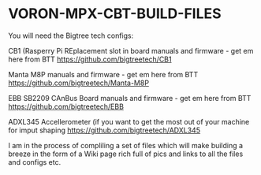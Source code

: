 # VORON-MPX-CBT-BUILD-FILES

You will need the Bigtree tech configs:

CB1  (Rasperry Pi REplacement slot in board manuals and firmware - get em here from BTT  https://github.com/bigtreetech/CB1

Manta M8P  manuals and firmware - get em here from BTT  https://github.com/bigtreetech/Manta-M8P

EBB SB2209 CAnBus Board manuals and firmware - get em here from BTT https://github.com/bigtreetech/EBB

ADXL345 Accellerometer  (if you want to get the most out of your machine for imput shaping   https://github.com/bigtreetech/ADXL345

I am in the process of compliling a set of files which will make building a breeze
in the form of a Wiki page rich full of pics and links to all the files and configs etc.
